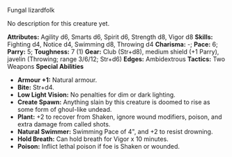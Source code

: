 Fungal lizardfolk

No description for this creature yet.

**Attributes:** Agility d6, Smarts d6, Spirit d6, Strength d8, Vigor d8
**Skills:** Fighting d4, Notice d4, Swimming d8, Throwing d4
**Charisma:** -; **Pace:** 6; **Parry:** 5; **Toughness:** 7 (1)
**Gear:** Club (Str+d8), medium shield (+1 Parry), javelin (Throwing;
range 3/6/12; Str+d6)
**Edges:** Ambidextrous
**Tactics:** Two Weapons
**Special Abilities**
- **Armour +1:** Natural armour.
- **Bite:** Str+d4.
- **Low Light Vision:** No penalties for dim or dark lighting.
- **Create Spawn:** Anything slain by this creature is doomed to rise as
some form of ghoul-like undead.
- **Plant:** +2 to recover from Shaken, ignore wound modifiers, poison,
and extra damage from called shots.
- **Natural Swimmer:** Swimming Pace of 4", and +2 to resist drowning.
- **Hold Breath:** Can hold breath for Vigor x 10 minutes.
- **Poison:** Inflict lethal poison if foe is Shaken or wounded.

